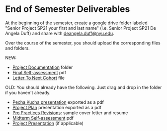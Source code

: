 # End of Semester Deliverables

At the beginning of the semester, create a google drive folder labeled "Senior Project SP21 your first and last name" \(i.e. Senior Project SP21 De Angela Duff\) and share with deangela.duff@nyu.edu.

Over the course of the semester, you should upload the corresponding files and folders.

NEW:

* [Project Documentation](project_documentation.md) folder
* [Final Self-assessment](final_self_assessment.md) pdf
* [Letter To Next Cohort](letter_to_next_cohort.md) file 

OLD: You should already have the following. Just drag and drop in the folder if you haven't already.

* [Pecha Kucha presentation](../pre-work/pecha_kucha.md) exported as a pdf
* [Project Plan](../project_plan/) presentation exported as a pdf
* [Pro Practices Revisions](pro_practices_revisions.md): sample cover letter and resume
* [Midterm Self-assessment](midterm_self_assessment.md) pdf
* [Project Presentation](../critiques-demos-presentations-and-exhibition/project-presentation.md) \(if applicable\)



